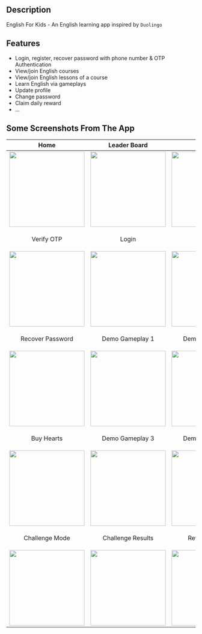 ## Description

English For Kids - An English learning app inspired by `Duolingo`

## Features
- Login, register, recover password with phone number & OTP Authentication
- View/join English courses
- View/join English lessons of a course
- Learn English via gameplays
- Update profile
- Change password
- Claim daily reward
- ...

## Some Screenshots From The App

| Home  |  Leader Board | Lessons |
|------|--------------|--------|
|<img src="https://github.com/nubmaster-69/English4Kids/assets/78833363/35f1f1be-cf04-4145-9379-b3e521795ca4" width="200">|<img src="https://github.com/nubmaster-69/English4Kids/assets/78833363/0433b44d-a204-40b9-8bd1-6a42acc99a9a" width="200">|<img src="https://github.com/nubmaster-69/English4Kids/assets/78833363/1aab7ece-ecf8-4164-9ffb-963780f7e421" width="200">|
| <p align="center">Verify OTP</p>  | <p align="center">Login</p>| <p align="center">Register</p>|
|<img src="https://github.com/nubmaster-69/English4Kids/assets/78833363/932b8900-8ab1-4fc5-b437-2ecffee726c8" width="200">|<img src="https://github.com/nubmaster-69/English4Kids/assets/78833363/ee0f136c-4ee2-4d78-99e1-2d1bb7cc04a1" width="200">|<img src="https://github.com/nubmaster-69/English4Kids/assets/78833363/c2899334-124a-443b-8e8b-8f4bbd4e988e" width="200">|
| <p align="center">Recover Password</p>  | <p align="center">Demo Gameplay 1</p>| <p align="center">Demo Gameplay 2</p>|
|<img src="https://github.com/nubmaster-69/English4Kids/assets/78833363/b9eab53a-901b-43d9-9b64-9ac038e04faf" width="200">|<img src="https://github.com/nubmaster-69/English4Kids/assets/78833363/66c0d753-13d1-4883-a686-989346298767" width="200">|<img src="https://github.com/nubmaster-69/English4Kids/assets/78833363/0057c3c1-2b31-469e-b60a-0c1aefb669be" width="200">|
| <p align="center">Buy Hearts</p>  | <p align="center">Demo Gameplay 3</p>| <p align="center">Demo Gameplay 4</p>|
|<img src="https://github.com/nubmaster-69/English4Kids/assets/78833363/b8fa423c-405e-4316-8dbb-b0a2d0610e14" width="200">|<img src="https://github.com/nubmaster-69/English4Kids/assets/78833363/244c5ab3-fe3b-46d5-a57f-2dfcbfcac4cf" width="200">|<img src="https://github.com/nubmaster-69/English4Kids/assets/78833363/29f9cbe0-0111-4785-bf6f-4fc235452b80" width="200">|
| <p align="center">Challenge Mode</p>  | <p align="center">Challenge Results</p>| <p align="center">Review answer</p>|
|<img src="https://github.com/nubmaster-69/English4Kids/assets/78833363/ac64b1d0-d694-44fa-ba36-74957e0843f7" width="200">|<img src="https://github.com/nubmaster-69/English4Kids/assets/78833363/640a3132-a303-4038-9d76-42a58f66fbc0" width="200">|<img src="https://github.com/nubmaster-69/English4Kids/assets/78833363/f9b9c04a-560b-405a-934d-ba357a9ad619" width="200">|

